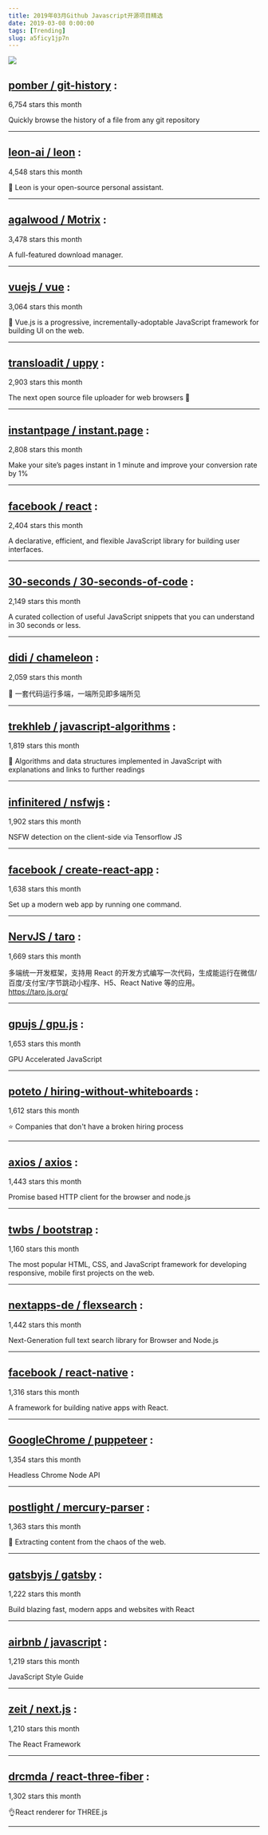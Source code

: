 ```yaml
---
title: 2019年03月Github Javascript开源项目精选 
date: 2019-03-08 0:00:00
tags: [Trending]
slug: a5ficy1jp7n
---
```

![](https://static.alili.tech/images/github_44.png)
##   [pomber / git-history](https://github.com/pomber/git-history) : 
 
6,754 stars this month

Quickly browse the history of a file from any git repository 

---
##   [leon-ai / leon](https://github.com/leon-ai/leon) : 
 
4,548 stars this month

🧠 Leon is your open-source personal assistant. 

---
##   [agalwood / Motrix](https://github.com/agalwood/Motrix) : 
 
3,478 stars this month

A full-featured download manager. 

---
##   [vuejs / vue](https://github.com/vuejs/vue) : 
 
3,064 stars this month

🖖 Vue.js is a progressive, incrementally-adoptable JavaScript framework for building UI on the web. 

---
##   [transloadit / uppy](https://github.com/transloadit/uppy) : 
 
2,903 stars this month

The next open source file uploader for web browsers 🐶 

---
##   [instantpage / instant.page](https://github.com/instantpage/instant.page) : 
 
2,808 stars this month

Make your site’s pages instant in 1 minute and improve your conversion rate by 1% 

---
##   [facebook / react](https://github.com/facebook/react) : 
 
2,404 stars this month

A declarative, efficient, and flexible JavaScript library for building user interfaces. 

---
##   [30-seconds / 30-seconds-of-code](https://github.com/30-seconds/30-seconds-of-code) : 
 
2,149 stars this month

A curated collection of useful JavaScript snippets that you can understand in 30 seconds or less. 

---
##   [didi / chameleon](https://github.com/didi/chameleon) : 
 
2,059 stars this month

🦎 一套代码运行多端，一端所见即多端所见 

---
##   [trekhleb / javascript-algorithms](https://github.com/trekhleb/javascript-algorithms) : 
 
1,819 stars this month

📝 Algorithms and data structures implemented in JavaScript with explanations and links to further readings 

---
##   [infinitered / nsfwjs](https://github.com/infinitered/nsfwjs) : 
 
1,902 stars this month

NSFW detection on the client-side via Tensorflow JS 

---
##   [facebook / create-react-app](https://github.com/facebook/create-react-app) : 
 
1,638 stars this month

Set up a modern web app by running one command. 

---
##   [NervJS / taro](https://github.com/NervJS/taro) : 
 
1,669 stars this month

多端统一开发框架，支持用 React 的开发方式编写一次代码，生成能运行在微信/百度/支付宝/字节跳动小程序、H5、React Native 等的应用。 https://taro.js.org/ 

---
##   [gpujs / gpu.js](https://github.com/gpujs/gpu.js) : 
 
1,653 stars this month

GPU Accelerated JavaScript 

---
##   [poteto / hiring-without-whiteboards](https://github.com/poteto/hiring-without-whiteboards) : 
 
1,612 stars this month

⭐️ Companies that don't have a broken hiring process 

---
##   [axios / axios](https://github.com/axios/axios) : 
 
1,443 stars this month

Promise based HTTP client for the browser and node.js 

---
##   [twbs / bootstrap](https://github.com/twbs/bootstrap) : 
 
1,160 stars this month

The most popular HTML, CSS, and JavaScript framework for developing responsive, mobile first projects on the web. 

---
##   [nextapps-de / flexsearch](https://github.com/nextapps-de/flexsearch) : 
 
1,442 stars this month

Next-Generation full text search library for Browser and Node.js 

---
##   [facebook / react-native](https://github.com/facebook/react-native) : 
 
1,316 stars this month

A framework for building native apps with React. 

---
##   [GoogleChrome / puppeteer](https://github.com/GoogleChrome/puppeteer) : 
 
1,354 stars this month

Headless Chrome Node API 

---
##   [postlight / mercury-parser](https://github.com/postlight/mercury-parser) : 
 
1,363 stars this month

📜 Extracting content from the chaos of the web. 

---
##   [gatsbyjs / gatsby](https://github.com/gatsbyjs/gatsby) : 
 
1,222 stars this month

Build blazing fast, modern apps and websites with React 

---
##   [airbnb / javascript](https://github.com/airbnb/javascript) : 
 
1,219 stars this month

JavaScript Style Guide 

---
##   [zeit / next.js](https://github.com/zeit/next.js) : 
 
1,210 stars this month

The React Framework 

---
##   [drcmda / react-three-fiber](https://github.com/drcmda/react-three-fiber) : 
 
1,302 stars this month

👌React renderer for THREE.js 

---

